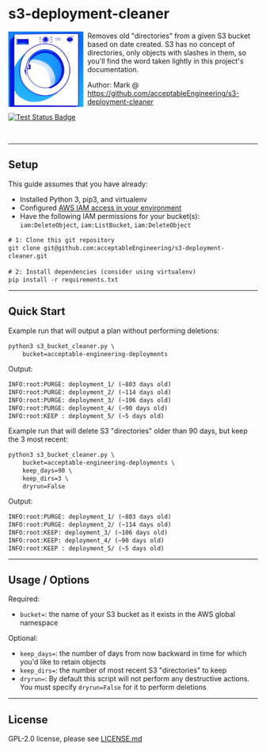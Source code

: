 # s3-deployment-cleaner

<img align="left" width="160" src="https://github.com/acceptableEngineering/s3-deployment-cleaner/blob/main/.github/README-images/icon.png?raw=true">

Removes old "directories" from a given S3 bucket based on date created. S3 has no concept of
directories, only objects with slashes in them, so you'll find the word taken lightly in this
project's documentation.

Author: Mark @ https://github.com/acceptableEngineering/s3-deployment-cleaner

[![Test Status Badge](https://github.com/acceptableEngineering/s3-deployment-cleaner/actions/workflows/PR.yml/badge.svg)](https://github.com/acceptableEngineering/s3-deployment-cleaner/actions/workflows/PR.yml)

&nbsp;<br />

---

## Setup
This guide assumes that you have already:
- Installed Python 3, pip3, and virtualenv
- Configured [AWS IAM access in your environment](https://docs.aws.amazon.com/cli/latest/userguide/cli-configure-files.html)
- Have the following IAM permissions for your bucket(s): `iam:DeleteObject`, `iam:ListBucket`, `iam:DeleteObject`

```
# 1: Clone this git repository
git clone git@github.com:acceptableEngineering/s3-deployment-cleaner.git

# 2: Install dependencies (consider using virtualenv)
pip install -r requirements.txt
```
---

## Quick Start
Example run that will output a plan without performing deletions:
```
python3 s3_bucket_cleaner.py \
    bucket=acceptable-engineering-deployments
```
Output:
```
INFO:root:PURGE: deployment_1/ (~803 days old)
INFO:root:PURGE: deployment_2/ (~114 days old)
INFO:root:PURGE: deployment_3/ (~106 days old)
INFO:root:PURGE: deployment_4/ (~90 days old)
INFO:root:KEEP : deployment_5/ (~5 days old)
```

Example run that will delete S3 "directories" older than 90 days, but keep the 3 most recent:
```
python3 s3_bucket_cleaner.py \
    bucket=acceptable-engineering-deployments \
    keep_days=90 \
    keep_dirs=3 \
    dryrun=False
```
Output:
```
INFO:root:PURGE: deployment_1/ (~803 days old)
INFO:root:PURGE: deployment_2/ (~114 days old)
INFO:root:KEEP: deployment_3/ (~106 days old)
INFO:root:KEEP: deployment_4/ (~90 days old)
INFO:root:KEEP : deployment_5/ (~5 days old)
```

---

## Usage / Options
Required:
- `bucket=`: the name of your S3 bucket as it exists in the AWS global namespace

Optional:
- `keep_days=`: the number of days from now backward in time for which you'd like to retain objects
- `keep_dirs=`: the number of most recent S3 "directories" to keep
- `dryrun=`: By default this script will not perform any destructive actions. You must specify `dryrun=False` for it to perform deletions

---

## License
GPL-2.0 license, please see [LICENSE.md](https://github.com/acceptableEngineering/s3-deployment-cleaner/blob/main/LICENSE.md)
